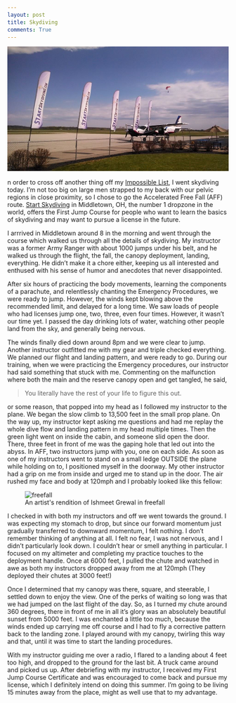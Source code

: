 ```yaml
---
layout: post
title: Skydiving
comments: True
---
```

![Skydiving](/assets/skydiving.jpg)

n order to cross off another thing off my [Impossible List](/impossible), I went skydiving today. I’m not too big on large men strapped to my back with our pelvic regions in close proximity, so I chose to go the Accelerated Free Fall (AFF) route. [Start Skydiving](http://www.startskydiving.com/) in Middletown, OH, the number 1 dropzone in the world, offers the First Jump Course for people who want to learn the basics of skydiving and may want to pursue a license in the future.

I arrrived in Middletown around 8 in the morning and went through the course which walked us through all the details of skydiving. My instructor was a former Army Ranger with about 1000 jumps under his belt, and he walked us through the flight, the fall, the canopy deployment, landing, everything. He didn’t make it a chore either, keeping us all interested and enthused with his sense of humor and anecdotes that never disappointed.

After six hours of practicing the body movements, learning the components of a parachute, and relentlessly chanting the Emergency Procedures, we were ready to jump. However, the winds kept blowing above the recommended limit, and delayed for a long time. We saw loads of people who had licenses jump one, two, three, even four times. However, it wasn’t our time yet. I passed the day drinking lots of water, watching other people land from the sky, and generally being nervous.

The winds finally died down around 8pm and we were clear to jump. Another instructor outfitted me with my gear and triple checked everything. We planned our flight and landing pattern, and were ready to go. During our training, when we were practicing the Emergency procedures, our instructor had said something that stuck with me. Commenting on the malfunction where both the main and the reserve canopy open and get tangled, he said,

> You literally have the rest of your life to figure this out.

or some reason, that popped into my head as I followed my instructor to the plane. We began the slow climb to 13,500 feet in the small prop plane. On the way up, my instructor kept asking me questions and had me replay the whole dive flow and landing pattern in my head multiple times. Then the green light went on inside the cabin, and someone slid open the door. There, three feet in front of me was the gaping hole that led out into the abyss. In AFF, two instructors jump with you, one on each side. As soon as one of my instructors went to stand on a small ledge OUTSIDE the plane while holding on to, I positioned myself in the doorway. My other instructor had a grip on me from inside and urged me to stand up in the door. The air rushed my face and body at 120mph and I probably looked like this fellow:

<figure>
    <img width="300" src='http://i.imgur.com/w8VNE8x.jpg' alt='freefall' />
    <figcaption>An artist's rendition of Ishmeet Grewal in freefall</figcaption>
</figure>

I checked in with both my instructors and off we went towards the ground. I was expecting my stomach to drop, but since our forward momentum just gradually transferred to downward momentum, I felt nothing. I don’t remember thinking of anything at all. I felt no fear, I was not nervous, and I didn’t particularly look down. I couldn’t hear or smell anything in particular. I focused on my altimeter and completing my practice touches to the deployment handle. Once at 6000 feet, I pulled the chute and watched in awe as both my instructors dropped away from me at 120mph (They deployed their chutes at 3000 feet!)

Once I determined that my canopy was there, square, and steerable, I settled down to enjoy the view. One of the perks of waiting so long was that we had jumped on the last flight of the day. So, as I turned my chute around 360 degrees, there in front of me in all it’s glory was an absolutely beautiful sunset from 5000 feet. I was enchanted a little too much, because the winds ended up carrying me off course and I had to fly a corrective pattern back to the landing zone. I played around with my canopy, twirling this way and that, until it was time to start the landing procedures.

With my instructor guiding me over a radio, I flared to a landing about 4 feet too high, and dropped to the ground for the last bit. A truck came around and picked us up. After debriefing with my instructor, I received my First Jump Course Certificate and was encouraged to come back and pursue my license, which I definitely intend on doing this summer. I’m going to be living 15 minutes away from the place, might as well use that to my advantage.
